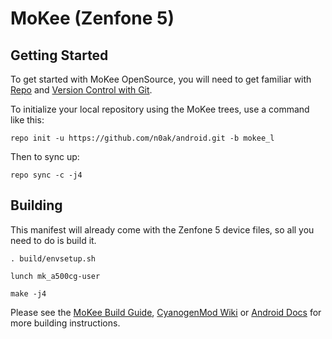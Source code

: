 MoKee (Zenfone 5)
=================

Getting Started
---------------

To get started with MoKee OpenSource, you will need to get
familiar with [Repo](https://source.android.com/source/using-repo.html) and [Version Control with Git](https://source.android.com/source/version-control.html).

To initialize your local repository using the MoKee trees, use a command like this:

    repo init -u https://github.com/n0ak/android.git -b mokee_l

Then to sync up:

    repo sync -c -j4

Building
--------

This manifest will already come with the Zenfone 5 device files,
so all you need to do is build it.

    . build/envsetup.sh

    lunch mk_a500cg-user

    make -j4
    
Please see the [MoKee Build Guide](http://bbs.mfunz.com/thread-754544-1-1.html), [CyanogenMod Wiki](http://wiki.cyanogenmod.org/) or [Android Docs](https://source.android.com/source/building.html) for more building instructions.
